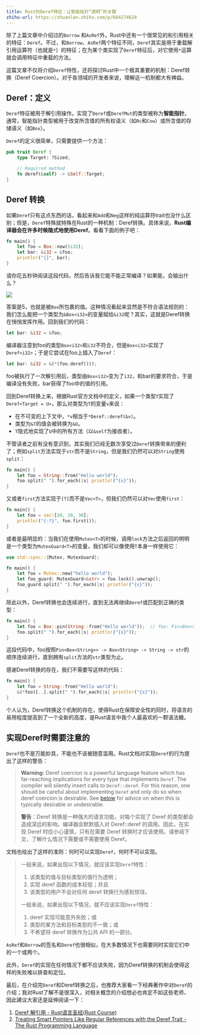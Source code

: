 ```yaml
---
title: Rust的Deref特征：让智能指针“透明”的关键
zhihu-url: https://zhuanlan.zhihu.com/p/684274628
---
```

除了上篇文章中介绍过的`Borrow` 和`AsRef`外，Rust中还有一个很常见的和引用相关的特征：`Deref`。不过，和`Borrow`、`AsRef`两个特征不同，`Deref`其实是用于重载解引用运算符（也就是`*`）的特征；在为某个类实现了`Deref`特征后，对它使用`*`运算就会调用特征中重载的方法。

这篇文章不仅将介绍`Deref`特性，还将探讨Rust中一个极其重要的机制：Deref转换（Deref Coercion）。对于各领域的开发者来说，理解这一机制都大有裨益。



## Deref：定义

`Deref`特征被用于解引用操作。实现了`Deref`或`DerefMut`的类型被称为**智能指针**。通常，智能指针类型被用于改变所含值的所有权语义（如`Rc`和`Cow`）或所含值的存储语义（如`Box`）。

`Deref`的定义很简单，只需要提供一个方法：

```rust
pub trait Deref {
    type Target: ?Sized;

    // Required method
    fn deref(&self) -> &Self::Target;
}
```



## Deref 转换

如果`Deref`只有这点东西的话，看起来和`Add`和`Neg`这样的纯运算符trait也没什么区别；但是，`Deref`特殊就特殊在Rust的一种机制：Deref转换。具体来说，**Rust编译器会在许多时候隐式地使用Deref**。看看下面的例子吧：

```rust
fn main() {
    let foo = Box::new(5i32);
    let bar: &i32 = &foo;
    println!("{}", bar);
}
```

请你花五秒钟阅读这段代码，然后告诉我它能不能正常编译？如果能，会输出什么？

![](https://s.c.accr.cc/picgo/1709045474-16ec90.png)

答案是5，也就是被`Box`所包裹的值。这种情况看起来显然是不符合语法规则的：我们怎么能把一个类型为`&Box<i32>`的变量赋给`&i32`呢？其实，这就是Deref转换在悄悄发挥作用。回到我们的代码：

```rust
let bar: &i32 = &foo;
```

编译器注意到foo的类型`Box<i32>`和`i32`不符合，但是`Box<i32>`实现了`Deref<i32>`；于是它尝试在foo上插入了`Deref`：

```rust
let bar: &i32 = &(*(foo.deref()));
```

foo被执行了一次解引用后，类型由`Box<i32>`变为了`i32`，和bar的要求符合，于是编译没有失败，bar获得了foo中的值的引用。



回到Deref转换上来，根据Rust官方文档中的定义，如果一个类型`T`实现了`Deref<Target = U>`，那么对类型为`T`的变量`v`来说：

- 在不可变的上下文中，`*v`相当于`*Deref::deref(&v)`。
- 类型为`&T`的值会被转换为`&U`。
- `T`隐式地实现了`U`中的所有方法（以`&self`为接收者）。



不管读者之前有没有意识到，其实我们已经无数次享受过`Deref`转换带来的便利了；例如`split`方法实现于`str`而不是`String`，但是我们仍然可以对`String`使用`split`：

```rust
fn main() {
    let foo = String::from("Hello world");
    foo.split(" ").for_each(|s| println!("{s}"));
}
```

又或者`first`方法实现于`[T]`而不是`Vec<T>`，但我们仍然可以对`Vec`使用`first`：

```rust
fn main() {
    let foo = vec![10, 20, 30];
    println!("{:?}", foo.first());
}
```

或者是最明显的：当我们在使用`Mutex<T>`的时候，调用`lock`方法之后返回的明明是一个类型为`MutexGuard<T>`的变量，我们却可以像使用`T`本身一样使用它：

```rust
use std::sync::{Mutex, MutexGuard};

fn main() {
    let foo = Mutex::new("hello world");
    let foo_guard: MutexGuard<&str> = foo.lock().unwrap();
    foo_guard.split(" ").for_each(|s| println!("{s}"));
}
```



除此以外，Deref转换也会连续进行，直到无法再继续`Deref`或匹配到正确的类型：

```rust
fn main() {
    let foo = Box::pin(String::from("Hello world"));  // foo: Pin<Box<String>>
    foo.split(" ").for_each(|s| println!("{s}"));
}
```

这段代码中，foo按照`Pin<Box<String>> -> Box<String> -> String -> str`的顺序连续进行，直到拥有`split`方法的`str`类型为止。



感谢Deref转换的存在，我们不需要写这样的代码：

```rust
fn main() {
    let foo = String::from("Hello world");
    &(*foo)[..].split(" ").for_each(|s| println!("{s}"));
}
```

个人认为，Deref转换这个机制的存在，使得Rust在保障安全性的同时，将语言的易用程度提高到了一个全新的高度，是Rust语言中我个人最喜欢的一颗语法糖。



## 实现Deref时需要注意的

`Deref`也不是万能妙具，不能也不该被随意滥用。Rust文档对实现`Deref`的行为提出了这样的警告：

> **Warning:** Deref coercion is a powerful language feature which has far-reaching implications for every type that implements `Deref`. The compiler will silently insert calls to `Deref::deref`. For this reason, one should be careful about implementing `Deref` and only do so when deref coercion is desirable. See [below](https://doc.rust-lang.org/std/ops/trait.Deref.html#when-to-implement-deref-or-derefmut) for advice on when this is typically desirable or undesirable.
>
>
> **警告**：Deref 转换是一种强大的语言功能，对每个实现了 Deref 的类型都会造成深远的影响。编译器会默默插入对 Deref::deref 的调用。因此，在实现 Deref 时应小心谨慎，只有在需要 Deref 转换时才应该使用。请参阅下文，了解什么情况下需要或不需要使用 Deref。

文档也给出了这样的准则：何时可以实现`Deref`，何时不可以实现。

>一般来说，如果出现以下情况，就应该实现`Deref`特性：
>
>1. 该类型的值与目标类型的值行为透明；
>2. 实现 deref 函数的成本较低；并且
>3. 该类型的用户不会对任何 deref 转换行为感到惊讶。
>
>一般来说，如果出现以下情况，就不应该实现`Deref`特性：
>
>1. deref 实现可能意外失败；或
>2. 类型的某方法和目标类型的不一致；或
>3. 不希望将 deref 转换作为公共 API 的一部分。

`AsRef`和`Borrow`的签名和`Deref`也很相似，在大多数情况下也需要同时实现它们中的一个或两个。

此外，`Deref`的实现在任何情况下都不应该失败，因为Deref转换的机制会使得这样的失败难以排查和定位。



最后，在介绍完`Deref`和Deref转换之后，也推荐大家看一下经典著作中对`Deref`的介绍；我对Rust了解不是很深入，对相关概念的介绍想必也肯定不如这些老师，因此建议大家还是延伸阅读一下：

1. [Deref 解引用 - Rust语言圣经(Rust Course)](https://course.rs/advance/smart-pointer/deref.html)
2. [Treating Smart Pointers Like Regular References with the Deref Trait - The Rust Programming Language](https://doc.rust-lang.org/book/ch15-02-deref.html)

